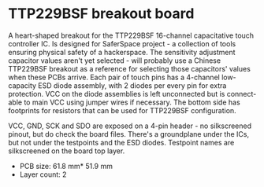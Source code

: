 # TTP229BSF breakout board

A heart-shaped breakout for the TTP229BSF 16-channel capacitative touch controller IC.
Is designed for SaferSpace project - a collection of tools ensuring physical safety of a hackerspace.
The sensitivity adjustment capacitor values aren't yet selected - will probably use a Chinese TTP229BSF breakout
as a reference for selecting those capacitors' values when these PCBs arrive.
Each pair of touch pins has a 4-channel low-capacity ESD diode assembly, with 2 diodes per every pin for extra protection.
VCC on the diode assemblies is left unconnected but is connect-able to main VCC using jumper wires if necessary.
The bottom side has footprints for resistors that can be used for TTP229BSF configuration.

VCC, GND, SCK and SDO are exposed on a 4-pin header - no silkscreened pinout, but do check the board files.
There's a groundplane under the ICs, but not under the testpoints and the ESD diodes.
Testpoint names are silkscreened on the board top layer.

- PCB size:  61.8 mm* 51.9 mm 
- Layer count: 2
